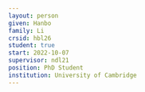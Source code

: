 ```yaml
---
layout: person
given: Hanbo
family: Li
crsid: hbl26
student: true
start: 2022-10-07
supervisor: ndl21
position: PhD Student
institution: University of Cambridge
---
```

